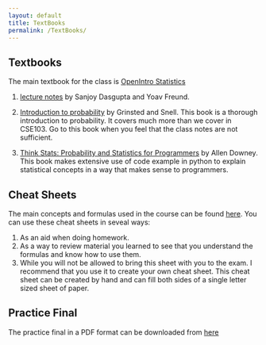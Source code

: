 ```yaml
---
layout: default
title: TextBooks
permalink: /TextBooks/
---
```

## Textbooks ##

The main textbook for the class is [OpenIntro Statistics](https://www.openintro.org/stat/index.php)

1. [lecture notes](http://nb.mit.edu/f/16559) by Sanjoy Dasgupta
and Yoav Freund. 

1.  [Introduction to probability](http://nb.mit.edu/f/16681) by Grinsted and Snell.
  This book is a thorough introduction to probability. It covers much
  more than we cover in CSE103. Go to this book when you feel that the
  class notes are not sufficient.
  
1.  [Think Stats: Probability and Statistics for Programmers](http://nb.mit.edu/f/16682)
  by Allen Downey. This book makes extensive use of code example in
  python to explain statistical concepts in a way that makes sense to programmers.

## Cheat Sheets ##
The main concepts and formulas used in the
course can be found [here](/Resources/CheatSheet.pdf). You can use
these cheat sheets in seveal ways:

1. As an aid when doing homework.
2. As a way to review material you learned to see that you understand
the formulas and know how to use them.
3.  While you will not be allowed to bring this sheet with you to the
exam. I recommend that you use it to create your own cheat sheet. This
cheat sheet can be created by hand and can fill both sides of a single
letter sized sheet of paper.

## Practice Final ##
The practice final in a PDF format can be downloaded from [here](/Resources/Fall2015_CombinedPracticeFinal.pdf)



